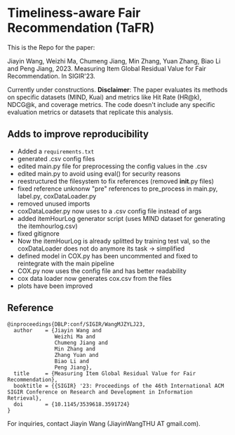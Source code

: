 # Timeliness-aware Fair Recommendation (TaFR)

This is the Repo for the paper:

Jiayin Wang, Weizhi Ma, Chumeng Jiang, Min Zhang, Yuan Zhang, Biao Li and Peng Jiang, 2023. Measuring Item Global Residual Value for Fair Recommendation. In SIGIR'23.

Currently under constructions.
**Disclaimer**: The paper evaluates its methods on specific datasets (MIND, Kuai) and metrics like Hit Rate (HR@k), NDCG@k, and coverage metrics. The code doesn't include any specific evaluation metrics or datasets that replicate this analysis.

## Adds to improve reproducibility
- Added a `requirements.txt`
- generated .csv config files
- edited main.py file for preprocessing the config values in the .csv
- edited main.py to avoid using eval() for security reasons
- reestructured the filesystem to fix references (removed __init__.py files)
- fixed reference unknonw "pre" references to pre_process in main.py, label.py, coxDataLoader.py 
- removed unused imports
- coxDataLoader.py now uses to a .csv config file instead of args
- added itemHourLog generator script (uses MIND dataset for generating the itemhourlog.csv)
- fixed gitignore
- Now the itemHourLog is already splitted by training test val, so the coxDataLoader does not do anymore its task -> simplified
- defined model in COX.py has been uncommented and fixed to reintegrate with the main pipeline
- COX.py now uses the config file and has better readability
- cox data loader now generates cox.csv from the files 
- plots have been improved
## Reference
```
@inproceedings{DBLP:conf/SIGIR/WangMJZYLJ23,
  author    = {Jiayin Wang and
               Weizhi Ma and
               Chumeng Jiang and
               Min Zhang and
               Zhang Yuan and
               Biao Li and
               Peng Jiang},
  title     = {Measuring Item Global Residual Value for Fair Recommendation},
  booktitle = {{SIGIR} '23: Proceedings of the 46th International ACM SIGIR Conference on Research and Development in Information Retrieval},
  doi       = {10.1145/3539618.3591724}
}
```

For inquiries, contact Jiayin Wang (JiayinWangTHU AT gmail.com).
